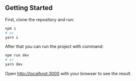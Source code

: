 ## Getting Started

First, clone the repository and run:

```bash
npm i
# or
yarn i
```

After that you can run the project with command: 

```bash
npm run dev
# or
yarn dev
```

Open [http://localhost:3000](http://localhost:3000) with your browser to see the result.
